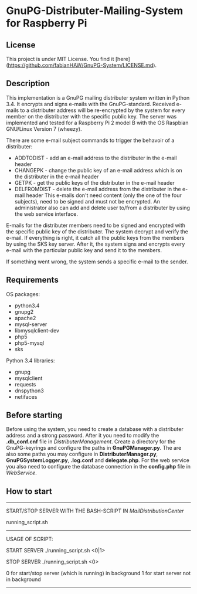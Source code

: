 # GnuPG-Distributer-Mailing-System for Raspberry Pi

## License
This project is under MIT License. You find it [here] (https://github.com/fabianHAW/GnuPG-System/LICENSE.md).

## Description
This implementation is a GnuPG mailing distributer system written in Python 3.4. It encrypts and signs e-mails with the GnuPG-standard. 
Received e-mails to a distributer address will be re-encrypted by the system for every member on the distributer with the specific public key.
The server was implemented and tested for a Raspberry Pi 2 model B with the OS Raspbian GNU/Linux Version 7 (wheezy). 

There are some e-mail subject commands to trigger the behavoir of a distributer:
- ADDTODIST - add an e-mail address to the distributer in the e-mail header
- CHANGEPK - change the public key of an e-mail address which is on the distributer in the e-mail header
- GETPK - get the public keys of the distributer in the e-mail header
- DELFROMDIST - delete the e-mail address from the distributer in the e-mail header
This e-mails don't need content (only the one of the four subjects), need to be signed and must not be encrypted. 
An administrator also can add and delete user to/from a distributer by using the web service interface. 

E-mails for the distributer members need to be signed and encrypted with the specific public key of the distributer. The system decrypt and verify the e-mail. If everything is right, it catch all the public keys from the members by using the SKS key server. After it, the system signs and encrypts every e-mail with the particular public key and send it to the members.

If something went wrong, the system sends a specific e-mail to the sender.

## Requirements
OS packages:
- python3.4
- gnupg2
- apache2
- mysql-server
- libmysqlclient-dev
- php5
- php5-mysql 
- sks

Python 3.4 libraries:
- gnupg
- mysqlclient
- requests
- dnspython3
- netifaces

## Before starting
Before using the system, you need to create a database with a distributer address and a strong password. After it you need to modify the **.db_conf.cnf** file in *DistributerManagement*.
Create a directory for the GnuPG-keyrings and configure the paths in **GnuPGManager.py**. The are also some paths you may configure in **DistributerManager.py**, **GnuPGSystemLogger.py**, **.log.conf** and **delegate.php**.
For the web service you also need to configure the database connection in the **config.php** file in *WebService*. 

## How to start

*********************************

START/STOP SERVER WITH THE BASH-SCRIPT IN *MailDistributionCenter*

running_script.sh

*********************************

USAGE OF SCRIPT:

START SERVER
./running_script.sh <start> <0|1>

STOP SERVER
./running_script.sh <stop> <0>

0 for start/stop server (which is running) in background
1 for start server not in background

*********************************
